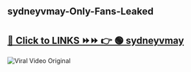 
 ## sydneyvmay-Only-Fans-Leaked

# <h2><a href="https://clipsfans.com/sydneyvmay&ref=git">🔗 Click to LINKS ⏩⏩ 👉 🟢 sydneyvmay </a></h2>

<a href="https://clipsfans.com/sydneyvmay&ref=git" rel="nofollow" data-target="animated-image.originalLink"><img src="https://i.ibb.co.com/xMMVF88/686577567.gif" alt="Viral Video Original" style="max-width: 100%; display: inline-block;" data-target="animated-image.originalImage"></a>
